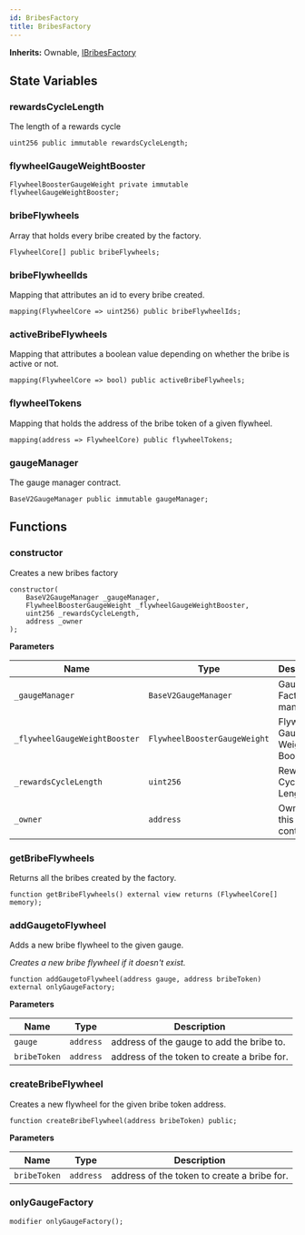 ```yaml
---
id: BribesFactory
title: BribesFactory
---
```


**Inherits:**
Ownable, [IBribesFactory](/gauges/interfaces/IBribesFactory.sol/interface.IBribesFactory.md)


## State Variables
### rewardsCycleLength
The length of a rewards cycle


```solidity
uint256 public immutable rewardsCycleLength;
```


### flywheelGaugeWeightBooster

```solidity
FlywheelBoosterGaugeWeight private immutable flywheelGaugeWeightBooster;
```


### bribeFlywheels
Array that holds every bribe created by the factory.


```solidity
FlywheelCore[] public bribeFlywheels;
```


### bribeFlywheelIds
Mapping that attributes an id to every bribe created.


```solidity
mapping(FlywheelCore => uint256) public bribeFlywheelIds;
```


### activeBribeFlywheels
Mapping that attributes a boolean value depending on whether the bribe is active or not.


```solidity
mapping(FlywheelCore => bool) public activeBribeFlywheels;
```


### flywheelTokens
Mapping that holds the address of the bribe token of a given flywheel.


```solidity
mapping(address => FlywheelCore) public flywheelTokens;
```


### gaugeManager
The gauge manager contract.


```solidity
BaseV2GaugeManager public immutable gaugeManager;
```


## Functions
### constructor

Creates a new bribes factory


```solidity
constructor(
    BaseV2GaugeManager _gaugeManager,
    FlywheelBoosterGaugeWeight _flywheelGaugeWeightBooster,
    uint256 _rewardsCycleLength,
    address _owner
);
```
**Parameters**

|Name|Type|Description|
|----|----|-----------|
|`_gaugeManager`|`BaseV2GaugeManager`|Gauge Factory manager|
|`_flywheelGaugeWeightBooster`|`FlywheelBoosterGaugeWeight`|Flywheel Gauge Weight Booster|
|`_rewardsCycleLength`|`uint256`|Rewards Cycle Length|
|`_owner`|`address`|Owner of this contract|


### getBribeFlywheels

Returns all the bribes created by the factory.


```solidity
function getBribeFlywheels() external view returns (FlywheelCore[] memory);
```

### addGaugetoFlywheel

Adds a new bribe flywheel to the given gauge.

*Creates a new bribe flywheel if it doesn't exist.*


```solidity
function addGaugetoFlywheel(address gauge, address bribeToken) external onlyGaugeFactory;
```
**Parameters**

|Name|Type|Description|
|----|----|-----------|
|`gauge`|`address`|address of the gauge to add the bribe to.|
|`bribeToken`|`address`|address of the token to create a bribe for.|


### createBribeFlywheel

Creates a new flywheel for the given bribe token address.


```solidity
function createBribeFlywheel(address bribeToken) public;
```
**Parameters**

|Name|Type|Description|
|----|----|-----------|
|`bribeToken`|`address`|address of the token to create a bribe for.|


### onlyGaugeFactory


```solidity
modifier onlyGaugeFactory();
```

